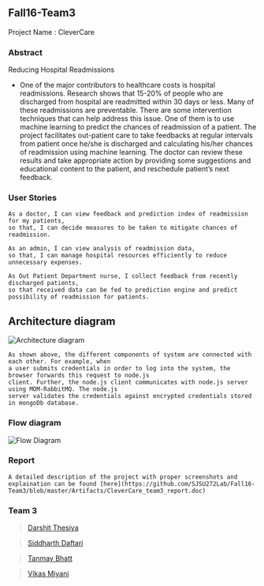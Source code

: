 ## Fall16-Team3

Project Name : CleverCare

### Abstract 
Reducing Hospital Readmissions
* One of the major contributors to healthcare costs is hospital readmissions. Research shows that 15-20% of people who are discharged from hospital are readmitted within 30 days or less. Many of these readmissions are preventable. There are some intervention techniques that can help address this issue. One of them is to use machine learning to predict the chances of readmission of a patient. The project facilitates out-patient care to take feedbacks at regular intervals from patient once he/she is discharged and calculating his/her chances of readmission using machine learning. The doctor can review these results and take appropriate action by providing some suggestions and educational content to the patient, and reschedule patient’s next feedback.


### User Stories

	As a doctor, I can view feedback and prediction index of readmission for my patients,
	so that, I can decide measures to be taken to mitigate chances of readmission.

	As an admin, I can view analysis of readmission data,
	so that, I can manage hospital resources efficiently to reduce unnecessary expenses.

	As Out Patient Department nurse, I collect feedback from recently discharged patients,
	so that received data can be fed to prediction engine and predict possibility of readmission for patients.
	

## Architecture diagram
![Architecture diagram](https://github.com/SJSU272Lab/Fall16-Team3/blob/master/Artifacts/272_architecture_diagram.png)
	
	As shown above, the different components of system are connected with each other. For example, when 
	a user submits credentials in order to log into the system, the browser forwards this request to node.js 
	client. Further, the node.js client communicates with node.js server using MOM-RabbitMQ. The node.js 
	server validates the credentials against encrypted credentials stored in mongoDb database.


### Flow diagram
![Flow Diagram](https://github.com/SJSU272Lab/Fall16-Team3/blob/master/Artifacts/272_flow_diagram.png)
	

### Report
	A detailed description of the project with proper screenshots and explaination can be found [here](https://github.com/SJSU272Lab/Fall16-Team3/blob/master/Artifacts/CleverCare_team3_report.doc)
	

### Team 3

> [Darshit Thesiya](https://github.com/dthesiya)

> [Siddharth Daftari](https://github.com/siddharthrdaftari)

> [Tanmay Bhatt](https://github.com/Tanmayb7)

> [Vikas Miyani](https://github.com/vikasmiyani)
	
